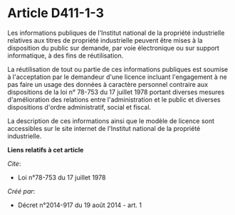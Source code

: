 # Article D411-1-3

Les informations publiques de l'Institut national de la propriété industrielle relatives aux titres de propriété industrielle
peuvent être mises à la disposition du public sur demande, par voie électronique ou sur support informatique, à des fins de
réutilisation. 

La réutilisation de tout ou partie de ces informations publiques est soumise à l'acceptation par le demandeur d'une licence
incluant l'engagement à ne pas faire un usage des données à caractère personnel contraire aux dispositions de la 
loi n° 78-753 du 17 juillet 1978
portant diverses mesures d'amélioration des relations entre l'administration et le public et diverses dispositions d'ordre
administratif, social et fiscal. 

La description de ces informations ainsi que le modèle de licence sont accessibles sur le site internet de l'Institut
national de la propriété industrielle.

**Liens relatifs à cet article**

_Cite_:

  - Loi n°78-753 du 17 juillet 1978

_Créé par_:

  - Décret n°2014-917 du 19 août 2014 - art. 1
